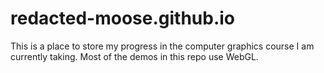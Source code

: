 # redacted-moose.github.io

This is a place to store my progress in the computer graphics course I am currently taking.  Most of the demos in this repo use WebGL.
